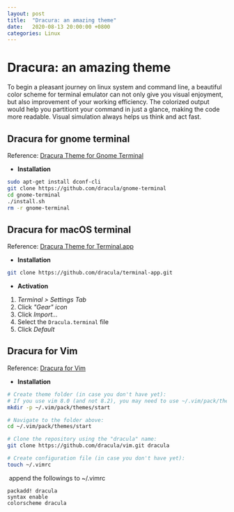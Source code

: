 ```yaml
---
layout: post
title:  "Dracura: an amazing theme"
date:   2020-08-13 20:00:00 +0800
categories: Linux
---
```






# Dracura: an amazing theme

To begin a pleasant journey on linux system and command line, a beautiful color scheme for terminal emulator can not only give you visual enjoyment, but also improvement of your working efficiency. The colorized output would help you partitiont your command in just a glance, making the code more readable. Visual simulation always helps us think and act fast.

## Dracura for gnome terminal

Reference: [Dracura Theme for Gnome Terminal](https://draculatheme.com/gnome-terminal/)

* **Installation**

```bash
sudo apt-get install dconf-cli
git clone https://github.com/dracula/gnome-terminal
cd gnome-terminal
./install.sh
rm -r gnome-terminal
```

## Dracura for macOS terminal

Reference: [Dracura Theme for Terminal.app](https://draculatheme.com/terminal)

* **Installation**

```bash
git clone https://github.com/dracula/terminal-app.git
```

* **Activation**

1. *Terminal > Settings Tab*
2. Click *"Gear" icon*
3. Click *Import...*
4. Select the `Dracula.terminal` file
5. Click *Default*

## Dracura for Vim

Reference: [Dracura for Vim](https://draculatheme.com/vim)

* **Installation**

```bash
# Create theme folder (in case you don't have yet):
# If you use vim 8.0 (and not 8.2), you may need to use ~/.vim/pack/themes/opt instead.
mkdir -p ~/.vim/pack/themes/start

# Navigate to the folder above:
cd ~/.vim/pack/themes/start

# Clone the repository using the "dracula" name:
git clone https://github.com/dracula/vim.git dracula

# Create configuration file (in case you don't have yet):
touch ~/.vimrc
```

​		append the followings to ~/.vimrc

```
packadd! dracula
syntax enable
colorscheme dracula
```

